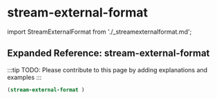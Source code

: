 # stream-external-format

import StreamExternalFormat from './_streamexternalformat.md';

<StreamExternalFormat />

## Expanded Reference: stream-external-format

:::tip
TODO: Please contribute to this page by adding explanations and examples
:::

```lisp
(stream-external-format )
```
